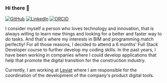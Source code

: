 ### Hi there 👋

[![GitHub](https://img.shields.io/badge/-@pmartinspt-181717?style=flat-square&logo=GitHub&logoColor=white)](https://github.com/pmartinspt)
[![LinkedIn](https://img.shields.io/badge/-LinkedIn-0077B5?style=flat-square&logo=Linkedin&logoColor=white)](https://www.linkedin.com/in/pedro-nogueira-martins)
[![ORCID](https://img.shields.io/badge/-ORCID-A6CE39?style=flat-square&logo=ORCID&logoColor=white)](https://orcid.org/0009-0003-6928-9957) 

I consider myself a person who loves technology and innovation, that is always willing to learn new things and looking for a better and faster way to do tasks. And that's where my interests in BIM and programming match perfectly! For all those reasons, I decided to attend a 6 months' Full Stack Developer course to further develop my coding skills.
In the past years, I have been working in companies where I could develop applications that help that promote the digital transition for the construction industry.

Currently, I am working at [Leviat](https://leviat.com) where I am responsible for the coordination of the development of the company's product digital tools. 



<!--
**pmartinspt/pmartinspt** is a ✨ _special_ ✨ repository because its `README.md` (this file) appears on your GitHub profile.

Here are some ideas to get you started:

- 🔭 I’m currently working on ...
- 🌱 I’m currently learning ...
- 👯 I’m looking to collaborate on ...
- 🤔 I’m looking for help with ...
- 💬 Ask me about ...
- 📫 How to reach me: ...
- 😄 Pronouns: ...
- ⚡ Fun fact: ...
-->

